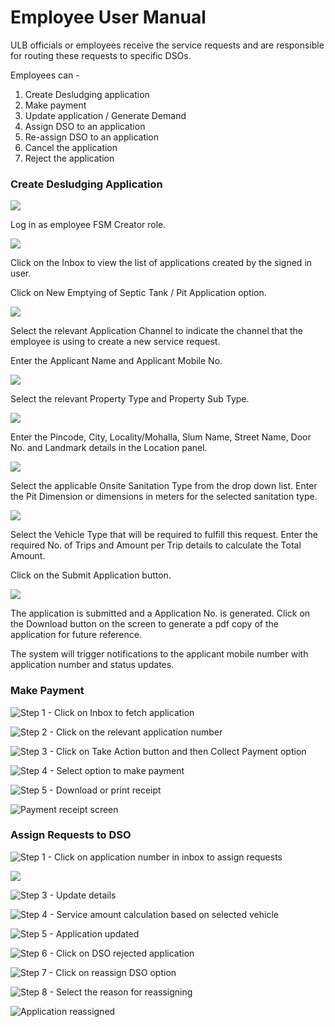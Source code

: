 # Employee User Manual

ULB officials or employees receive the service requests and are responsible for routing these requests to specific DSOs.

Employees can -

1. Create Desludging application
2. Make payment
3. Update application / Generate Demand
4. Assign DSO to an application
5. Re-assign DSO to an application
6. Cancel the application
7. Reject the application

### Create Desludging Application

![](../../../.gitbook/assets/emp-l1.png)

Log in as employee FSM Creator role.

![](../../../.gitbook/assets/cemp1.png)

Click on the Inbox to view the list of applications created by the signed in user.

Click on New Emptying of Septic Tank / Pit Application option.

![](../../../.gitbook/assets/cemp2.png)

Select the relevant Application Channel to indicate the channel that the employee is using to create a new service request.

Enter the Applicant Name and Applicant Mobile No.

![](../../../.gitbook/assets/cemp3.png)

Select the relevant Property Type and Property Sub Type.

![](../../../.gitbook/assets/cemp4.png)

Enter the Pincode, City, Locality/Mohalla, Slum Name, Street Name, Door No. and Landmark details in the Location panel.

![](../../../.gitbook/assets/cemp5.png)

Select the applicable Onsite Sanitation Type from the drop down list. Enter the Pit Dimension or dimensions in meters for the selected sanitation type.

![](../../../.gitbook/assets/cemp6.png)

Select the Vehicle Type that will be required to fulfill this request. Enter the required No. of Trips and Amount per Trip details to calculate the Total Amount. 

Click on the Submit Application button.

![](../../../.gitbook/assets/cemp7.png)

The application is submitted and a Application No. is generated. Click on the Download button on the screen to generate a pdf copy of the application for future reference.

The system will trigger notifications to the applicant mobile number with application number and status updates.

### Make Payment

![Step 1 - Click on Inbox to fetch application](../../../.gitbook/assets/emp5.png)

![Step 2 - Click on the relevant application number](../../../.gitbook/assets/emp6.png)

![Step 3 - Click on Take Action button and then Collect Payment option](../../../.gitbook/assets/emp7.png)

![Step 4 - Select option to make payment ](../../../.gitbook/assets/emp8.png)

![Step 5 - Download or print receipt](../../../.gitbook/assets/emp9.png)

![Payment receipt screen](../../../.gitbook/assets/emp10.png)

### Assign Requests to DSO

![Step 1 - Click on application number in inbox to assign requests](../../../.gitbook/assets/emp11.png)

![](../../../.gitbook/assets/emp12.png)

![Step 3 - Update details](../../../.gitbook/assets/emp13.png)

![Step 4 - Service amount calculation based on selected vehicle](../../../.gitbook/assets/emp14.png)

![Step 5 - Application updated](../../../.gitbook/assets/emp15.png)

![Step 6 - Click on DSO rejected application](../../../.gitbook/assets/emp16.png)

![Step 7 - Click on reassign DSO option](../../../.gitbook/assets/emp17.png)

![Step 8 - Select the reason for reassigning](../../../.gitbook/assets/emp18.png)

![Application reassigned](../../../.gitbook/assets/emp19.png)





